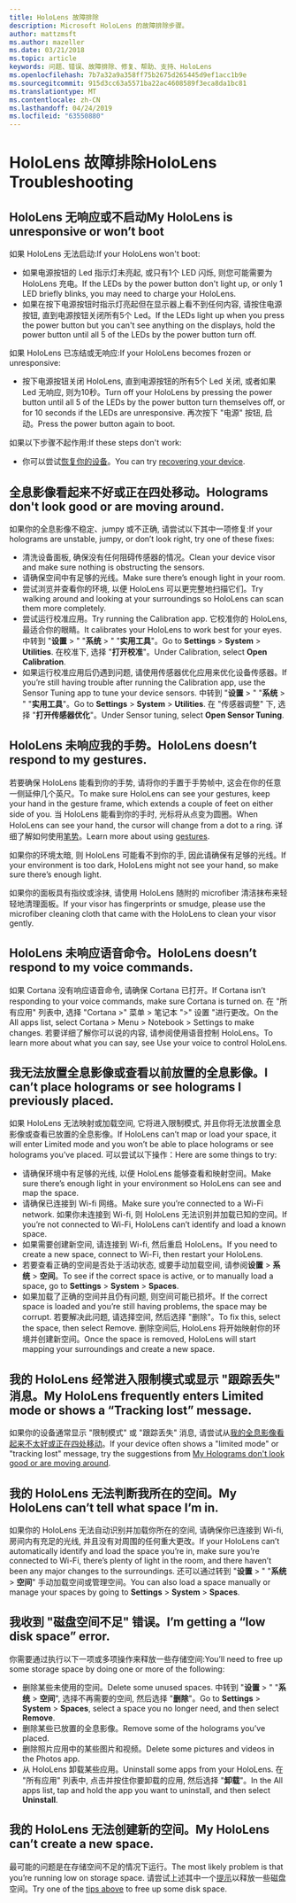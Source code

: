 ```yaml
---
title: HoloLens 故障排除
description: Microsoft HoloLens 的故障排除步骤。
author: mattzmsft
ms.author: mazeller
ms.date: 03/21/2018
ms.topic: article
keywords: 问题、错误、故障排除、修复、帮助、支持、HoloLens
ms.openlocfilehash: 7b7a32a9a358ff75b2675d265445d9ef1acc1b9e
ms.sourcegitcommit: 915d3cc63a5571ba22ac4608589f3eca8da1bc81
ms.translationtype: MT
ms.contentlocale: zh-CN
ms.lasthandoff: 04/24/2019
ms.locfileid: "63550880"
---
```

# <a name="hololens-troubleshooting"></a><span data-ttu-id="843ee-104">HoloLens 故障排除</span><span class="sxs-lookup"><span data-stu-id="843ee-104">HoloLens Troubleshooting</span></span>

## <a name="my-hololens-is-unresponsive-or-wont-boot"></a><span data-ttu-id="843ee-105">HoloLens 无响应或不启动</span><span class="sxs-lookup"><span data-stu-id="843ee-105">My HoloLens is unresponsive or won’t boot</span></span>

<span data-ttu-id="843ee-106">如果 HoloLens 无法启动:</span><span class="sxs-lookup"><span data-stu-id="843ee-106">If your HoloLens won't boot:</span></span>
* <span data-ttu-id="843ee-107">如果电源按钮的 Led 指示灯未亮起, 或只有1个 LED 闪烁, 则您可能需要为 HoloLens 充电。</span><span class="sxs-lookup"><span data-stu-id="843ee-107">If the LEDs by the power button don't light up, or only 1 LED briefly blinks, you may need to charge your HoloLens.</span></span>
* <span data-ttu-id="843ee-108">如果在按下电源按钮时指示灯亮起但在显示器上看不到任何内容, 请按住电源按钮, 直到电源按钮关闭所有5个 Led。</span><span class="sxs-lookup"><span data-stu-id="843ee-108">If the LEDs light up when you press the power button but you can't see anything on the displays, hold the power button until all 5 of the LEDs by the power button turn off.</span></span>

<span data-ttu-id="843ee-109">如果 HoloLens 已冻结或无响应:</span><span class="sxs-lookup"><span data-stu-id="843ee-109">If your HoloLens becomes frozen or unresponsive:</span></span>
* <span data-ttu-id="843ee-110">按下电源按钮关闭 HoloLens, 直到电源按钮的所有5个 Led 关闭, 或者如果 Led 无响应, 则为10秒。</span><span class="sxs-lookup"><span data-stu-id="843ee-110">Turn off your HoloLens by pressing the power button until all 5 of the LEDs by the power button turn themselves off, or for 10 seconds if the LEDs are unresponsive.</span></span> <span data-ttu-id="843ee-111">再次按下 "电源" 按钮, 启动。</span><span class="sxs-lookup"><span data-stu-id="843ee-111">Press the power button again to boot.</span></span>

<span data-ttu-id="843ee-112">如果以下步骤不起作用:</span><span class="sxs-lookup"><span data-stu-id="843ee-112">If these steps don't work:</span></span>
* <span data-ttu-id="843ee-113">你可以尝试[恢复你的设备](reset-or-recover-your-hololens.md)。</span><span class="sxs-lookup"><span data-stu-id="843ee-113">You can try [recovering your device](reset-or-recover-your-hololens.md).</span></span>

## <a name="holograms-dont-look-good-or-are-moving-around"></a><span data-ttu-id="843ee-114">全息影像看起来不好或正在四处移动。</span><span class="sxs-lookup"><span data-stu-id="843ee-114">Holograms don't look good or are moving around.</span></span>

<span data-ttu-id="843ee-115">如果你的全息影像不稳定、jumpy 或不正确, 请尝试以下其中一项修复:</span><span class="sxs-lookup"><span data-stu-id="843ee-115">If your holograms are unstable, jumpy, or don’t look right, try one of these fixes:</span></span>
* <span data-ttu-id="843ee-116">清洗设备面板, 确保没有任何阻碍传感器的情况。</span><span class="sxs-lookup"><span data-stu-id="843ee-116">Clean your device visor and make sure nothing is obstructing the sensors.</span></span>
* <span data-ttu-id="843ee-117">请确保空间中有足够的光线。</span><span class="sxs-lookup"><span data-stu-id="843ee-117">Make sure there’s enough light in your room.</span></span>
* <span data-ttu-id="843ee-118">尝试浏览并查看你的环境, 以便 HoloLens 可以更完整地扫描它们。</span><span class="sxs-lookup"><span data-stu-id="843ee-118">Try walking around and looking at your surroundings so HoloLens can scan them more completely.</span></span>
* <span data-ttu-id="843ee-119">尝试运行校准应用。</span><span class="sxs-lookup"><span data-stu-id="843ee-119">Try running the Calibration app.</span></span> <span data-ttu-id="843ee-120">它校准你的 HoloLens, 最适合你的眼睛。</span><span class="sxs-lookup"><span data-stu-id="843ee-120">It calibrates your HoloLens to work best for your eyes.</span></span> <span data-ttu-id="843ee-121">中转到 "**设置** > " "**系统** > " "**实用工具**"。</span><span class="sxs-lookup"><span data-stu-id="843ee-121">Go to **Settings** > **System** > **Utilities**.</span></span> <span data-ttu-id="843ee-122">在校准下, 选择 "**打开校准**"。</span><span class="sxs-lookup"><span data-stu-id="843ee-122">Under Calibration, select **Open Calibration**.</span></span>
* <span data-ttu-id="843ee-123">如果运行校准应用后仍遇到问题, 请使用传感器优化应用来优化设备传感器。</span><span class="sxs-lookup"><span data-stu-id="843ee-123">If you’re still having trouble after running the Calibration app, use the Sensor Tuning app to tune your device sensors.</span></span> <span data-ttu-id="843ee-124">中转到 "**设置** > " "**系统** > " "**实用工具**"。</span><span class="sxs-lookup"><span data-stu-id="843ee-124">Go to **Settings** > **System** > **Utilities**.</span></span> <span data-ttu-id="843ee-125">在 "传感器调整" 下, 选择 "**打开传感器优化**"。</span><span class="sxs-lookup"><span data-stu-id="843ee-125">Under Sensor tuning, select **Open Sensor Tuning**.</span></span>

## <a name="hololens-doesnt-respond-to-my-gestures"></a><span data-ttu-id="843ee-126">HoloLens 未响应我的手势。</span><span class="sxs-lookup"><span data-stu-id="843ee-126">HoloLens doesn’t respond to my gestures.</span></span>

<span data-ttu-id="843ee-127">若要确保 HoloLens 能看到你的手势, 请将你的手置于手势帧中, 这会在你的任意一侧延伸几个英尺。</span><span class="sxs-lookup"><span data-stu-id="843ee-127">To make sure HoloLens can see your gestures, keep your hand in the gesture frame, which extends a couple of feet on either side of you.</span></span> <span data-ttu-id="843ee-128">当 HoloLens 能看到你的手时, 光标将从点变为圆圈。</span><span class="sxs-lookup"><span data-stu-id="843ee-128">When HoloLens can see your hand, the cursor will change from a dot to a ring.</span></span> <span data-ttu-id="843ee-129">详细了解如何使用[笔势](gestures.md)。</span><span class="sxs-lookup"><span data-stu-id="843ee-129">Learn more about using [gestures](gestures.md).</span></span>

<span data-ttu-id="843ee-130">如果你的环境太暗, 则 HoloLens 可能看不到你的手, 因此请确保有足够的光线。</span><span class="sxs-lookup"><span data-stu-id="843ee-130">If your environment is too dark, HoloLens might not see your hand, so make sure there’s enough light.</span></span>

<span data-ttu-id="843ee-131">如果你的面板具有指纹或涂抹, 请使用 HoloLens 随附的 microfiber 清洁抹布来轻轻地清理面板。</span><span class="sxs-lookup"><span data-stu-id="843ee-131">If your visor has fingerprints or smudge, please use the microfiber cleaning cloth that came with the HoloLens to clean your visor gently.</span></span>

## <a name="hololens-doesnt-respond-to-my-voice-commands"></a><span data-ttu-id="843ee-132">HoloLens 未响应语音命令。</span><span class="sxs-lookup"><span data-stu-id="843ee-132">HoloLens doesn’t respond to my voice commands.</span></span>

<span data-ttu-id="843ee-133">如果 Cortana 没有响应语音命令, 请确保 Cortana 已打开。</span><span class="sxs-lookup"><span data-stu-id="843ee-133">If Cortana isn’t responding to your voice commands, make sure Cortana is turned on.</span></span> <span data-ttu-id="843ee-134">在 "所有应用" 列表中, 选择 "Cortana >" 菜单 > 笔记本 ">" 设置 "进行更改。</span><span class="sxs-lookup"><span data-stu-id="843ee-134">On the All apps list, select Cortana > Menu > Notebook > Settings to make changes.</span></span> <span data-ttu-id="843ee-135">若要详细了解你可以说的内容, 请参阅使用语音控制 HoloLens。</span><span class="sxs-lookup"><span data-stu-id="843ee-135">To learn more about what you can say, see Use your voice to control HoloLens.</span></span>

## <a name="i-cant-place-holograms-or-see-holograms-i-previously-placed"></a><span data-ttu-id="843ee-136">我无法放置全息影像或查看以前放置的全息影像。</span><span class="sxs-lookup"><span data-stu-id="843ee-136">I can’t place holograms or see holograms I previously placed.</span></span>

<span data-ttu-id="843ee-137">如果 HoloLens 无法映射或加载空间, 它将进入限制模式, 并且你将无法放置全息影像或查看已放置的全息影像。</span><span class="sxs-lookup"><span data-stu-id="843ee-137">If HoloLens can’t map or load your space, it will enter Limited mode and you won’t be able to place holograms or see holograms you’ve placed.</span></span> <span data-ttu-id="843ee-138">可以尝试以下操作：</span><span class="sxs-lookup"><span data-stu-id="843ee-138">Here are some things to try:</span></span>
* <span data-ttu-id="843ee-139">请确保环境中有足够的光线, 以便 HoloLens 能够查看和映射空间。</span><span class="sxs-lookup"><span data-stu-id="843ee-139">Make sure there’s enough light in your environment so HoloLens can see and map the space.</span></span>
* <span data-ttu-id="843ee-140">请确保已连接到 Wi-fi 网络。</span><span class="sxs-lookup"><span data-stu-id="843ee-140">Make sure you’re connected to a Wi-Fi network.</span></span> <span data-ttu-id="843ee-141">如果你未连接到 Wi-fi, 则 HoloLens 无法识别并加载已知的空间。</span><span class="sxs-lookup"><span data-stu-id="843ee-141">If you’re not connected to Wi-Fi, HoloLens can’t identify and load a known space.</span></span>
* <span data-ttu-id="843ee-142">如果需要创建新空间, 请连接到 Wi-fi, 然后重启 HoloLens。</span><span class="sxs-lookup"><span data-stu-id="843ee-142">If you need to create a new space, connect to Wi-Fi, then restart your HoloLens.</span></span>
* <span data-ttu-id="843ee-143">若要查看正确的空间是否处于活动状态, 或要手动加载空间, 请参阅**设置** > **系统** > **空间**。</span><span class="sxs-lookup"><span data-stu-id="843ee-143">To see if the correct space is active, or to manually load a space, go to **Settings** > **System** > **Spaces**.</span></span>
* <span data-ttu-id="843ee-144">如果加载了正确的空间并且仍有问题, 则空间可能已损坏。</span><span class="sxs-lookup"><span data-stu-id="843ee-144">If the correct space is loaded and you’re still having problems, the space may be corrupt.</span></span> <span data-ttu-id="843ee-145">若要解决此问题, 请选择空间, 然后选择 "删除"。</span><span class="sxs-lookup"><span data-stu-id="843ee-145">To fix this, select the space, then select Remove.</span></span> <span data-ttu-id="843ee-146">删除空间后, HoloLens 将开始映射你的环境并创建新空间。</span><span class="sxs-lookup"><span data-stu-id="843ee-146">Once the space is removed, HoloLens will start mapping your surroundings and create a new space.</span></span>

## <a name="my-hololens-frequently-enters-limited-mode-or-shows-a-tracking-lost-message"></a><span data-ttu-id="843ee-147">我的 HoloLens 经常进入限制模式或显示 "跟踪丢失" 消息。</span><span class="sxs-lookup"><span data-stu-id="843ee-147">My HoloLens frequently enters Limited mode or shows a “Tracking lost” message.</span></span>

<span data-ttu-id="843ee-148">如果你的设备通常显示 "限制模式" 或 "跟踪丢失" 消息, 请尝试从[我的全息影像看起来不太好或正在四处移动](#holograms-dont-look-good-or-are-moving-around)。</span><span class="sxs-lookup"><span data-stu-id="843ee-148">If your device often shows a "limited mode" or "tracking lost" message, try the suggestions from [My Holograms don't look good or are moving around](#holograms-dont-look-good-or-are-moving-around).</span></span>

## <a name="my-hololens-cant-tell-what-space-im-in"></a><span data-ttu-id="843ee-149">我的 HoloLens 无法判断我所在的空间。</span><span class="sxs-lookup"><span data-stu-id="843ee-149">My HoloLens can’t tell what space I’m in.</span></span>

<span data-ttu-id="843ee-150">如果你的 HoloLens 无法自动识别并加载你所在的空间, 请确保你已连接到 Wi-fi, 房间内有充足的光线, 并且没有对周围的任何重大更改。</span><span class="sxs-lookup"><span data-stu-id="843ee-150">If your HoloLens can’t automatically identify and load the space you’re in, make sure you’re connected to Wi-Fi, there’s plenty of light in the room, and there haven’t been any major changes to the surroundings.</span></span> <span data-ttu-id="843ee-151">还可以通过转到 "**设置** > " "**系统** > **空间**" 手动加载空间或管理空间。</span><span class="sxs-lookup"><span data-stu-id="843ee-151">You can also load a space manually or manage your spaces by going to **Settings** > **System** > **Spaces**.</span></span>

## <a name="im-getting-a-low-disk-space-error"></a><span data-ttu-id="843ee-152">我收到 "磁盘空间不足" 错误。</span><span class="sxs-lookup"><span data-stu-id="843ee-152">I’m getting a “low disk space” error.</span></span>

<span data-ttu-id="843ee-153">你需要通过执行以下一项或多项操作来释放一些存储空间:</span><span class="sxs-lookup"><span data-stu-id="843ee-153">You’ll need to free up some storage space by doing one or more of the following:</span></span>
* <span data-ttu-id="843ee-154">删除某些未使用的空间。</span><span class="sxs-lookup"><span data-stu-id="843ee-154">Delete some unused spaces.</span></span> <span data-ttu-id="843ee-155">中转到 "**设置** > " "**系统** > **空间**", 选择不再需要的空间, 然后选择 "**删除**"。</span><span class="sxs-lookup"><span data-stu-id="843ee-155">Go to **Settings** > **System** > **Spaces**, select a space you no longer need, and then select **Remove**.</span></span>
* <span data-ttu-id="843ee-156">删除某些已放置的全息影像。</span><span class="sxs-lookup"><span data-stu-id="843ee-156">Remove some of the holograms you’ve placed.</span></span>
* <span data-ttu-id="843ee-157">删除照片应用中的某些图片和视频。</span><span class="sxs-lookup"><span data-stu-id="843ee-157">Delete some pictures and videos in the Photos app.</span></span>
* <span data-ttu-id="843ee-158">从 HoloLens 卸载某些应用。</span><span class="sxs-lookup"><span data-stu-id="843ee-158">Uninstall some apps from your HoloLens.</span></span> <span data-ttu-id="843ee-159">在 "所有应用" 列表中, 点击并按住你要卸载的应用, 然后选择 "**卸载**"。</span><span class="sxs-lookup"><span data-stu-id="843ee-159">In the All apps list, tap and hold the app you want to uninstall, and then select **Uninstall**.</span></span>

## <a name="my-hololens-cant-create-a-new-space"></a><span data-ttu-id="843ee-160">我的 HoloLens 无法创建新的空间。</span><span class="sxs-lookup"><span data-stu-id="843ee-160">My HoloLens can’t create a new space.</span></span>

<span data-ttu-id="843ee-161">最可能的问题是在存储空间不足的情况下运行。</span><span class="sxs-lookup"><span data-stu-id="843ee-161">The most likely problem is that you’re running low on storage space.</span></span> <span data-ttu-id="843ee-162">请尝试上述其中一个[提示](#im-getting-a-low-disk-space-error)以释放一些磁盘空间。</span><span class="sxs-lookup"><span data-stu-id="843ee-162">Try one of the [tips above](#im-getting-a-low-disk-space-error) to free up some disk space.</span></span>
